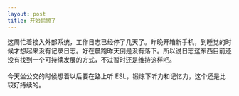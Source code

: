 ```yaml
---
layout: post
title: 开始偷懒了
---
```

这周忙着接入外部系统，工作日志已经停了几天了。昨晚开箱新手机，到睡觉的时候才想起来没有记录日志。好在晨跑昨天倒是没有落下。所以说日志这东西目前还没有找到一个可持续发展的方式，不过暂时还是维持这样吧。<br />
<br />今天坐公交的时候想着以后要在路上听  ESL，锻炼下听力和记忆力，这个还是比较好持续的。


